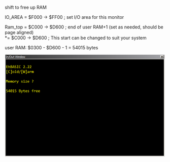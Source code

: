 shift to free up RAM  
  
IO_AREA = $F000 -> $FF00 ; set I/O area for this monitor  
  
Ram_top = $C000 -> $D600 ; end of user RAM+1 (set as needed, should be page aligned)  
*= $C000 -> $D600 ; This start can be changed to suit your system  
  
user RAM: $0300 - $D600 - 1 = 54015 bytes  
  
![](https://raw.githubusercontent.com/Klapautsiy/6502_EhBASIC_V2.22/master/patched/6502_EhBASIC_V2.22%20free%20RAM.png)
